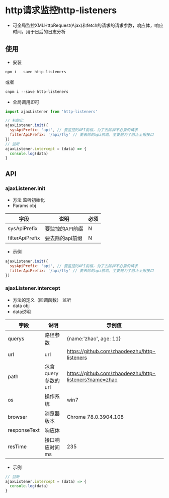 # http请求监控http-listeners

- 可全局监控XMLHttpRequest(Ajax)和fetch的请求的请求参数，响应体，响应时间。用于日后的日志分析

## 使用

- 安装

```javascript
npm i --save http-listeners
```

或者

```javascript
cnpm i --save http-listeners
```

- 全局调用即可

```javascript
import ajaxListener from 'http-listeners'

// 初始化
ajaxListener.init({
  sysApiPrefix: 'api', // 要监控的API前缀，为了去除掉不必要的请求
  filterApiPrefix: '/api/fly' // 要去除的api前缀，主要是为了防止上报接口
})
// 监听
ajaxListener.intercept = (data) => {
  console.log(data)
}
```

## API

### ajaxListener.init

- 方法    监听初始化
- Params   obj

| 字段            | 说明            | 必须 |
| --------------- | --------------- | ---- |
| sysApiPrefix    | 要监控的API前缀 | N    |
| filterApiPrefix | 要去除的api前缀 | N    |

- 示例

```javascript
ajaxListener.init({
  sysApiPrefix: 'api', // 要监控的API前缀，为了去除掉不必要的请求
  filterApiPrefix: '/api/fly' // 要去除的api前缀，主要是为了防止上报接口
})
```

### ajaxListener.intercept

- 方法的定义（回调函数）   监听
- data  obj
- data说明

| 字段         | 说明               | 示例值                                                 |
| ------------ | ------------------ | ------------------------------------------------------ |
| querys       | 路径参数           | {name:'zhao', age: 11}                                 |
| url          | url                | https://github.com/zhaodeezhu/http-listeners           |
| path         | 包含query参数的url | https://github.com/zhaodeezhu/http-listeners?name=zhao |
| os           | 操作系统           | win7                                                   |
| browser      | 浏览器版本         | Chrome 78.0.3904.108                                   |
| responseText | 响应体             |                                                        |
| resTime      | 接口响应时间ms     | 235                                                    |

- 示例

```javascript
// 监听
ajaxListener.intercept = (data) => {
  console.log(data)
}
```

